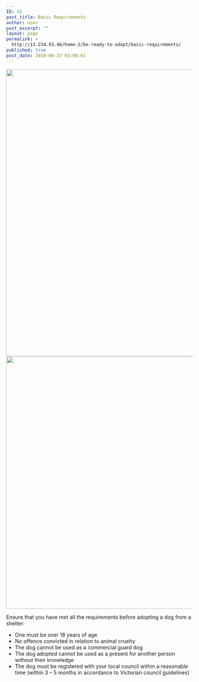 ```yaml
---
ID: 41
post_title: Basic Requirements
author: user
post_excerpt: ""
layout: page
permalink: >
  http://13.234.93.46/home-2/be-ready-to-adopt/basic-requirements/
published: true
post_date: 2019-08-22 03:00:01
---
```

<img width="1024" height="776" src="http://13.234.93.46/wp-content/uploads/2019/08/requirements-1024x776.jpg" alt="" srcset="http://13.234.93.46/wp-content/uploads/2019/08/requirements-1024x776.jpg 1024w, http://13.234.93.46/wp-content/uploads/2019/08/requirements-300x227.jpg 300w, http://13.234.93.46/wp-content/uploads/2019/08/requirements-768x582.jpg 768w, http://13.234.93.46/wp-content/uploads/2019/08/requirements-396x300.jpg 396w" sizes="(max-width: 1024px) 100vw, 1024px" />											
										<img width="1024" height="683" src="http://13.234.93.46/wp-content/uploads/2019/08/basic-1024x683.jpg" alt="" srcset="http://13.234.93.46/wp-content/uploads/2019/08/basic-1024x683.jpg 1024w, http://13.234.93.46/wp-content/uploads/2019/08/basic-300x200.jpg 300w, http://13.234.93.46/wp-content/uploads/2019/08/basic-768x512.jpg 768w, http://13.234.93.46/wp-content/uploads/2019/08/basic-450x300.jpg 450w" sizes="(max-width: 1024px) 100vw, 1024px" />											
		<p>Ensure that you have met all the requirements before adopting a dog from a shelter:</p><ul><li>One must be over 18 years of age</li><li>No offence convicted in relation to animal cruelty</li><li>The dog cannot be used as a commercial guard dog</li><li>The dog adopted cannot be used as a present for another person without their knowledge</li><li>The dog must be registered with your local council within a reasonable time (within 3 – 5 months in accordance to Victorian council guidelines)</li></ul>